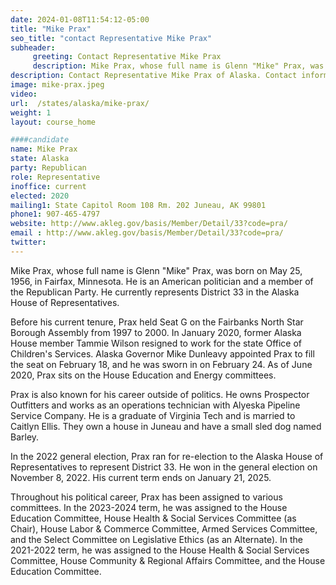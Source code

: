 ```yaml
---
date: 2024-01-08T11:54:12-05:00
title: "Mike Prax"
seo_title: "contact Representative Mike Prax"
subheader:
     greeting: Contact Representative Mike Prax
     description: Mike Prax, whose full name is Glenn "Mike" Prax, was born on May 25, 1956, in Fairfax, Minnesota. He is an American politician and a member of the Republican Party. He currently represents District 33 in the Alaska House of Representatives.
description: Contact Representative Mike Prax of Alaska. Contact information for Mike Prax includes email address, phone number, and mailing address.
image: mike-prax.jpeg
video:
url:  /states/alaska/mike-prax/
weight: 1
layout: course_home

####candidate
name: Mike Prax
state: Alaska
party: Republican
role: Representative
inoffice: current
elected: 2020
mailing1: State Capitol Room 108 Rm. 202 Juneau, AK 99801
phone1: 907-465-4797
website: http://www.akleg.gov/basis/Member/Detail/33?code=pra/
email : http://www.akleg.gov/basis/Member/Detail/33?code=pra/
twitter:
---
```


Mike Prax, whose full name is Glenn "Mike" Prax, was born on May 25, 1956, in Fairfax, Minnesota. He is an American politician and a member of the Republican Party. He currently represents District 33 in the Alaska House of Representatives.

Before his current tenure, Prax held Seat G on the Fairbanks North Star Borough Assembly from 1997 to 2000. In January 2020, former Alaska House member Tammie Wilson resigned to work for the state Office of Children's Services. Alaska Governor Mike Dunleavy appointed Prax to fill the seat on February 18, and he was sworn in on February 24. As of June 2020, Prax sits on the House Education and Energy committees.

Prax is also known for his career outside of politics. He owns Prospector Outfitters and works as an operations technician with Alyeska Pipeline Service Company. He is a graduate of Virginia Tech and is married to Caitlyn Ellis. They own a house in Juneau and have a small sled dog named Barley.

In the 2022 general election, Prax ran for re-election to the Alaska House of Representatives to represent District 33. He won in the general election on November 8, 2022. His current term ends on January 21, 2025.

Throughout his political career, Prax has been assigned to various committees. In the 2023-2024 term, he was assigned to the House Education Committee, House Health & Social Services Committee (as Chair), House Labor & Commerce Committee, Armed Services Committee, and the Select Committee on Legislative Ethics (as an Alternate). In the 2021-2022 term, he was assigned to the House Health & Social Services Committee, House Community & Regional Affairs Committee, and the House Education Committee.
